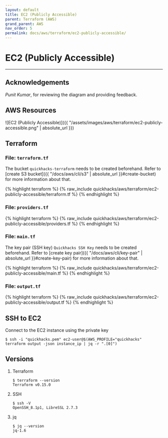 ```yaml
---
layout: default
title: EC2 (Publicly Accessible)
parent: Terraform (AWS)
grand_parent: AWS
nav_order: 5
permalink: docs/aws/terraform/ec2-publicly-accessible/
---
```


# EC2 (Publicly Accessible)

---

## Acknowledgements

_Punit Kumar_, for reviewing the diagram and providing feedback.

## AWS Resources

![EC2 (Publicly Accessible)]({{ "/assets/images/aws/terraform/ec2-publicly-accessible.png" | absolute_url }})

## Terraform

### File: `terraform.tf`

The bucket `quickhacks-terraform` needs to be created beforehand. Refer to
[create S3 bucket]({{ "/docs/aws/cli/s3" | absolute_url }}#create-bucket) for more information about that.

{% highlight terraform %}
{% raw_include quickhacks/aws/terraform/ec2-publicly-accessible/terraform.tf %}
{% endhighlight %}

### File: `providers.tf`

{% highlight terraform %}
{% raw_include quickhacks/aws/terraform/ec2-publicly-accessible/providers.tf %}
{% endhighlight %}

### File: `main.tf`

The key pair (SSH key) `Quickhacks SSH Key` needs to be created beforehand.  Refer to
[create key pair]({{ "/docs/aws/cli/key-pair" | absolute_url }}#create-key-pair) for more information about that.

{% highlight terraform %}
{% raw_include quickhacks/aws/terraform/ec2-publicly-accessible/main.tf %}
{% endhighlight %}

### File: `output.tf`

{% highlight terraform %}
{% raw_include quickhacks/aws/terraform/ec2-publicly-accessible/output.tf %}
{% endhighlight %}

## SSH to EC2

Connect to the EC2 instance using the private key

```console
$ ssh -i "quickhacks.pem" ec2-user@$(AWS_PROFILE="quickhacks" terraform output -json instance_ip | jq -r ".[0]")
```

## Versions

1. Terraform

    ```console
    $ terraform --version
    Terraform v0.15.0
    ```

1. SSH

   ```console
   $ ssh -V
   OpenSSH_8.1p1, LibreSSL 2.7.3
   ```

1. jq

   ```console
   $ jq --version
   jq-1.6
   ```
